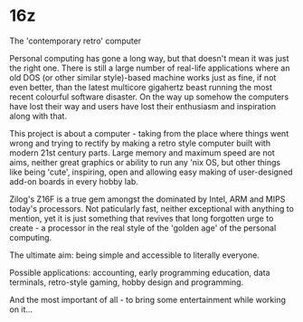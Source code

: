 16z
===

The 'contemporary retro' computer

Personal computing has gone a long way, but that doesn't mean it was just the right one. There is still a large number of real-life applications where an old DOS (or other similar style)-based machine works just as fine, if not even better, than the latest multicore gigahertz beast running the most recent colourful software disaster. On the way up somehow the computers have lost their way and users have lost their enthusiasm and inspiration along with that.

This project is about a computer - taking from the place where things went wrong and trying to rectify by making a retro style computer built with modern 21st century parts. Large memory and maximum speed are not aims, neither great graphics or ability to run any 'nix OS, but other things like being 'cute', inspiring, open and allowing easy making of user-designed add-on boards in every hobby lab.

Zilog's Z16F is a true gem amongst the dominated by Intel, ARM and MIPS today's processors. Not paticularly fast, neither exceptional with anything to mention, yet it is just something that revives that long forgotten urge to create - a processor in the real style of the 'golden age' of the personal computing.

The ultimate aim: being simple and accessible to literally everyone.

Possible applications: accounting, early programming education, data terminals, retro-style gaming, hobby design and programming.

And the most important of all - to bring some entertainment while working on it...
